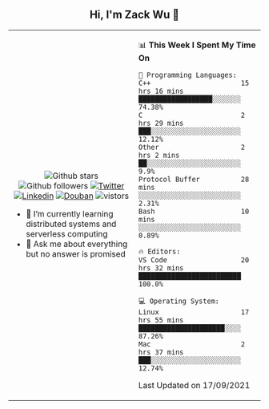 <h2 align="center"> Hi, I'm Zack Wu 👋 </h2>

<table>
    <tr>
        <td valign="center" width="50%">
            <p align="center">
              <img src="https://img.shields.io/github/stars/keithnull?style=social" alt="Github stars" />
              <img src="https://img.shields.io/github/followers/keithnull?style=social" alt="Github followers" />
              <a href="https://twitter.com/_zackwu"><img src="https://img.shields.io/badge/@__zackwu-1DA1F2?style=flat&logo=Twitter&logoColor=white" alt="Twitter"/></a>
              <a href="https://www.linkedin.com/in/wuzhengke/?locale=en_US"><img src="https://img.shields.io/badge/@wuzhengke-0073b1?style=flat&logo=LinkedIn&logoColor=white" alt="Linkedin" /></a>
              <a href="https://www.douban.com/people/keith1"><img src="https://img.shields.io/badge/@keith1-007722?style=flat&logo=Douban&logoColor=white" alt="Douban" /></a>
              <img src="https://visitor-badge.glitch.me/badge?page_id=keithnull" alt="vistors" />
            </p>
            <ul>
                <li>🌱 I’m currently learning distributed systems and serverless computing</li>
                <li>💬 Ask me about everything but no answer is promised</li>
            </ul>
        </td>
       <td valign="top" width="50%">
    
<!--START_SECTION:waka-->
📊 **This Week I Spent My Time On** 

```text
💬 Programming Languages: 
C++                      15 hrs 16 mins      ██████████████████░░░░░░░   74.38% 
C                        2 hrs 29 mins       ███░░░░░░░░░░░░░░░░░░░░░░   12.12% 
Other                    2 hrs 2 mins        ██░░░░░░░░░░░░░░░░░░░░░░░   9.9% 
Protocol Buffer          28 mins             ░░░░░░░░░░░░░░░░░░░░░░░░░   2.31% 
Bash                     10 mins             ░░░░░░░░░░░░░░░░░░░░░░░░░   0.89%

🔥 Editors: 
VS Code                  20 hrs 32 mins      █████████████████████████   100.0%

💻 Operating System: 
Linux                    17 hrs 55 mins      █████████████████████░░░░   87.26% 
Mac                      2 hrs 37 mins       ███░░░░░░░░░░░░░░░░░░░░░░   12.74%

```


 Last Updated on 17/09/2021
<!--END_SECTION:waka-->
</td></tr>
</table>


